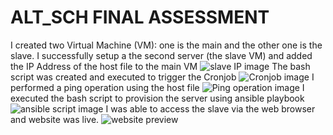 # ALT_SCH FINAL ASSESSMENT
I created two Virtual Machine (VM): one is the main and the other one is the slave.
I successfully setup a the second server (the slave VM) and added the IP Address of the host file to the main VM
![slave IP image](imageurl)
The bash script was created and executed to trigger the Cronjob
![Cronjob image](imageurl)
I performed a ping operation using the host file
![Ping operation image](imageurl)
I executed the bash script to provision the server using ansible playbook
![ansible script image](imageurl)
I was able to access the slave via the web browser and website was live.
![website preview](imageurl)
